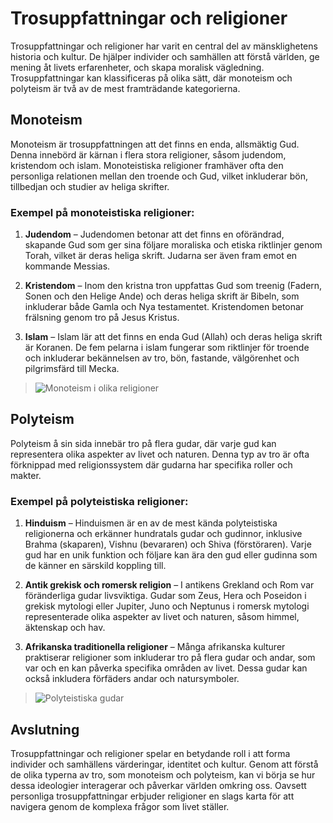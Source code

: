 # Trosuppfattningar och religioner

Trosuppfattningar och religioner har varit en central del av mänsklighetens historia och kultur. De hjälper individer och samhällen att förstå världen, ge mening åt livets erfarenheter, och skapa moralisk vägledning. Trosuppfattningar kan klassificeras på olika sätt, där monoteism och polyteism är två av de mest framträdande kategorierna.

## Monoteism

Monoteism är trosuppfattningen att det finns en enda, allsmäktig Gud. Denna innebörd är kärnan i flera stora religioner, såsom judendom, kristendom och islam. Monoteistiska religioner framhäver ofta den personliga relationen mellan den troende och Gud, vilket inkluderar bön, tillbedjan och studier av heliga skrifter.

### Exempel på monoteistiska religioner:

1. **Judendom** – Judendomen betonar att det finns en oförändrad, skapande Gud som ger sina följare moraliska och etiska riktlinjer genom Torah, vilket är deras heliga skrift. Judarna ser även fram emot en kommande Messias. 

2. **Kristendom** – Inom den kristna tron uppfattas Gud som treenig (Fadern, Sonen och den Helige Ande) och deras heliga skrift är Bibeln, som inkluderar både Gamla och Nya testamentet. Kristendomen betonar frälsning genom tro på Jesus Kristus.

3. **Islam** – Islam lär att det finns en enda Gud (Allah) och deras heliga skrift är Koranen. De fem pelarna i islam fungerar som riktlinjer för troende och inkluderar bekännelsen av tro, bön, fastande, välgörenhet och pilgrimsfärd till Mecka.

> ![Monoteism i olika religioner](https://www.example.com/monoteism_religioner_diagram)

## Polyteism

Polyteism å sin sida innebär tro på flera gudar, där varje gud kan representera olika aspekter av livet och naturen. Denna typ av tro är ofta förknippad med religionssystem där gudarna har specifika roller och makter.

### Exempel på polyteistiska religioner:

1. **Hinduism** – Hinduismen är en av de mest kända polyteistiska religionerna och erkänner hundratals gudar och gudinnor, inklusive Brahma (skaparen), Vishnu (bevararen) och Shiva (förstöraren). Varje gud har en unik funktion och följare kan ära den gud eller gudinna som de känner en särskild koppling till.

2. **Antik grekisk och romersk religion** – I antikens Grekland och Rom var föränderliga gudar livsviktiga. Gudar som Zeus, Hera och Poseidon i grekisk mytologi eller Jupiter, Juno och Neptunus i romersk mytologi representerade olika aspekter av livet och naturen, såsom himmel, äktenskap och hav.

3. **Afrikanska traditionella religioner** – Många afrikanska kulturer praktiserar religioner som inkluderar tro på flera gudar och andar, som var och en kan påverka specifika områden av livet. Dessa gudar kan också inkludera förfäders andar och natursymboler. 

> ![Polyteistiska gudar](https://www.example.com/polyteism_gudar_diagram)

## Avslutning

Trosuppfattningar och religioner spelar en betydande roll i att forma individer och samhällens värderingar, identitet och kultur. Genom att förstå de olika typerna av tro, som monoteism och polyteism, kan vi börja se hur dessa ideologier interagerar och påverkar världen omkring oss. Oavsett personliga trosuppfattningar erbjuder religioner en slags karta för att navigera genom de komplexa frågor som livet ställer.